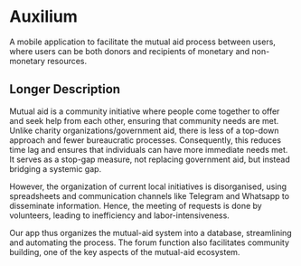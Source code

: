 # Auxilium

A mobile application to facilitate the mutual aid process between users, where users can be both donors and recipients of monetary and non-monetary resources.

## Longer Description

Mutual aid is a community initiative where people come together to offer and seek help from each other, ensuring that community needs are met. Unlike charity organizations/government aid, there is less of a top-down approach and fewer bureaucratic processes. Consequently, this reduces time lag and ensures that individuals can have more immediate needs met. It serves as a stop-gap measure, not replacing government aid, but instead bridging a systemic gap.

However, the organization of current local initiatives is disorganised, using spreadsheets and communication channels like Telegram and Whatsapp to disseminate information. Hence, the meeting of requests is done by volunteers, leading to inefficiency and labor-intensiveness.

Our app thus organizes the mutual-aid system into a database, streamlining and automating the process. The forum function also facilitates community building, one of the key aspects of the mutual-aid ecosystem.
